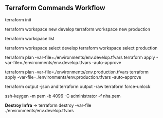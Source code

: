 ## Terraform Commands Workflow

terraform init

terraform workspace new develop
terraform workspace new production

terraform workspace list

terraform workspace select develop
terraform workspace select production

terraform plan -var-file=./environments/env.develop.tfvars
terraform apply -var-file=./environments/env.develop.tfvars -auto-approve

terraform plan -var-file=./environments/env.production.tfvars
terraform apply -var-file=./environments/env.production.tfvars -auto-approve

terraform output -json and terraform output -raw
terraform force-unlock <ID>

ssh-keygen -m pem -b 4096 -C administrator -f nha.pem

**Destroy Infra** -> terraform destroy -var-file ./environments/env.develop.tfvars